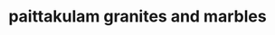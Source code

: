 ---
title: "paittakulam granites and marbles"
url: /kooothattukulam/paittakulam-granites-and-marbles/
shop: Fliesen
---
